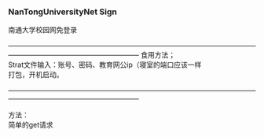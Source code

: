 ### NanTongUniversityNet Sign
南通大学校园网免登录  

——————————————————————————————————————————————————————— 
食用方法；  
Strat文件输入：账号、密码、教育网公ip（寝室的端口应该一样  
打包，开机启动。

  
———————————————————————————————————————————————————————

方法：  
简单的get请求
